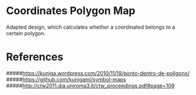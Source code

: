 Coordinates Polygon Map
=======================
Adapted design, which calculates whether a coordinated belongs to a certain polygon.

References
=========
#####https://kuniga.wordpress.com/2010/11/19/ponto-dentro-de-poligono/
#####https://github.com/kunigami/symbol-maps
#####http://ctw2011.dia.uniroma3.it/ctw_proceedings.pdf#page=109
